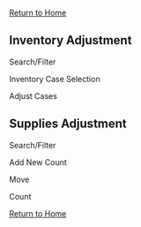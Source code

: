 [Return to Home](Docs/docs/index.html)
## Inventory Adjustment
Search/Filter

Inventory Case Selection

Adjust Cases 

## Supplies Adjustment
Search/Filter

Add New Count

Move

Count

[Return to Home](Docs/docs/index.html)